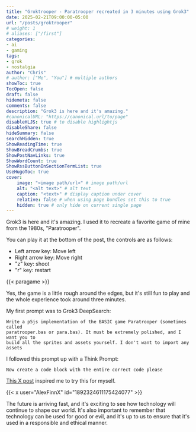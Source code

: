 ```yaml
---
title: "Groktrooper - Paratrooper recreated in 3 minutes using Grok3"
date: 2025-02-21T09:00:00-05:00
url: "/posts/groktrooper"
# weight: 1
# aliases: ["/first"]
categories:
- ai
- gaming
tags:
- grok
- nostalgia
author: "Chris"
# author: ["Me", "You"] # multiple authors
showToc: true
TocOpen: false
draft: false
hidemeta: false
comments: false
description: "Grok3 is here and it's amazing."
#canonicalURL: "https://canonical.url/to/page"
disableHLJS: true # to disable highlightjs
disableShare: false
hideSummary: false
searchHidden: true
ShowReadingTime: true
ShowBreadCrumbs: true
ShowPostNavLinks: true
ShowWordCount: true
ShowRssButtonInSectionTermList: true
UseHugoToc: true
cover:
    image: "<image path/url>" # image path/url
    alt: "<alt text>" # alt text
    caption: "<text>" # display caption under cover
    relative: false # when using page bundles set this to true
    hidden: true # only hide on current single page
---
```

Grok3 is here and it's amazing. I used it to recreate a favorite game of mine
from the 1980s, "Paratrooper".

You can play it at the bottom of the post, the controls are as follows:
- Left arrow key: Move left
- Right arrow key: Move right
- "z" key: shoot
- "r" key: restart

{{< paragame >}}

Yes, the game is a little rough around the edges, but it's still fun to play and
the whole experience took around three minutes.

My first prompt was to Grok3 DeepSearch:

```
Write a p5js implementation of the BASIC game Paratrooper (sometimes called
paratrooper.bas or para.bas). It must be extremely polished, and I want you to
build all the sprites and assets yourself. I don't want to import any assets
```

I followed this prompt up with a Think Prompt:

```
Now create a code block with the entire correct code please
```

[This X
post](https://x.com/AlexFinnX/status/1892324611175424077) inspired me to try this for myself.

{{< x user="AlexFinnX" id="1892324611175424077" >}}

The future is arriving fast, and it's exciting to see how technology will
continue to shape our world. It's also important to remember that technology can
be used for good or evil, and it's up to us to ensure that it's used in a
responsible and ethical manner.
